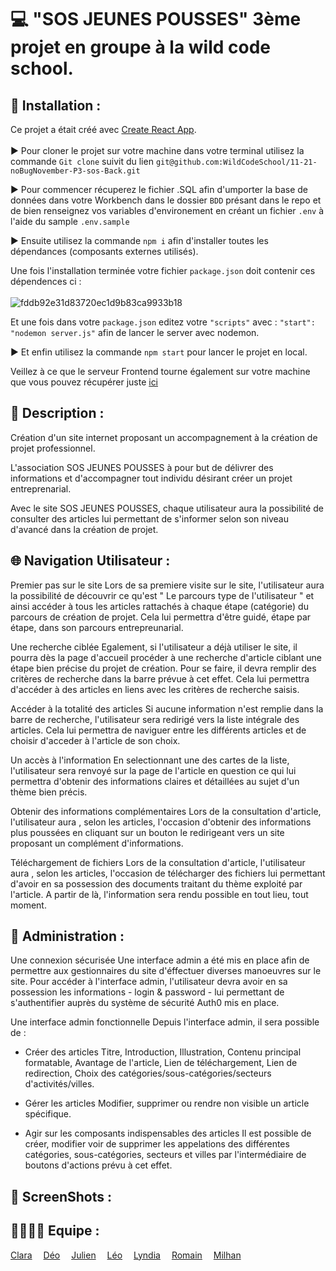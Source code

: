 # 💻 "SOS JEUNES POUSSES" 3ème projet en groupe à la wild code school.

## 📂 Installation :
Ce projet a était créé avec [Create React App](https://github.com/facebook/create-react-app).<br>
<br>
▶ Pour cloner le projet sur votre machine dans votre terminal utilisez la commande ```Git clone``` suivit du lien ```git@github.com:WildCodeSchool/11-21-noBugNovember-P3-sos-Back.git```

▶ Pour commencer récuperez le fichier .SQL afin d'umporter la base de données dans votre Workbench dans le dossier ```BDD``` présant dans le repo et de bien renseignez vos variables d'environement en créant un fichier ```.env``` à l'aide du sample ```.env.sample```<br>

▶ Ensuite utilisez la commande ```npm i``` afin d'installer toutes les dépendances (composants externes utilisés).<br>

Une fois l'installation terminée votre fichier ```package.json``` doit contenir ces dépendences ci : <br>
<br>
![fddb92e31d83720ec1d9b83ca9933b18](https://user-images.githubusercontent.com/89353029/161009840-2bdcb516-5366-4a42-bfc0-cb24ecd18088.png)

Et une fois dans votre ```package.json``` editez votre ```"scripts"``` avec : ```"start": "nodemon server.js"``` afin de lancer le server avec nodemon.

▶ Et enfin utilisez la commande ```npm start``` pour lancer le projet en local.

Veillez à ce que le serveur Frontend tourne également sur votre machine que vous pouvez récupérer juste [ici](https://github.com/WildCodeSchool/11-21-noBugNovember-P3-sos-front)

## 📝 Description :
Création d'un site internet proposant un accompagnement à la création de projet professionnel.

L'association SOS JEUNES POUSSES à pour but de délivrer des informations et d'accompagner tout individu désirant créer un projet entreprenarial.

Avec le site SOS JEUNES POUSSES, chaque utilisateur aura la possibilité de consulter des articles lui permettant de s'informer selon son niveau d'avancé dans la création de projet.

## 🌐 Navigation Utilisateur :
Premier pas sur le site
Lors de sa premiere visite sur le site, l'utilisateur aura la possibilité de découvrir ce qu'est " Le parcours type de l'utilisateur " et ainsi accéder à tous les articles rattachés à chaque étape (catégorie) du parcours de création de projet. Cela lui permettra d'être guidé, étape par étape, dans son parcours entrepreunarial.

Une recherche ciblée
Egalement, si l'utilisateur a déjà utiliser le site, il pourra dès la page d'accueil procéder à une recherche d'article ciblant une étape bien précise du projet de création. Pour se faire, il devra remplir des critères de recherche dans la barre prévue à cet effet. Cela lui permettra d'accéder à des articles en liens avec les critères de recherche saisis.

Accéder à la totalité des articles
Si aucune information n'est remplie dans la barre de recherche, l'utilisateur sera redirigé vers la liste intégrale des articles. Cela lui permettra de naviguer entre les différents articles et de choisir d'acceder à l'article de son choix.

Un accès à l'information
En selectionnant une des cartes de la liste, l'utilisateur sera renvoyé sur la page de l'article en question ce qui lui permettra d'obtenir des informations claires et détaillées au sujet d'un thème bien précis.

Obtenir des informations complémentaires
Lors de la consultation d'article, l'utilisateur aura , selon les articles, l'occasion d'obtenir des informations plus poussées en cliquant sur un bouton le redirigeant vers un site proposant un complément d'informations.

Téléchargement de fichiers
Lors de la consultation d'article, l'utilisateur aura , selon les articles, l'occasion de télécharger des fichiers lui permettant d'avoir en sa possession des documents traitant du thème exploité par l'article. A partir de là, l'information sera rendu possible en tout lieu, tout moment.

## 🔰 Administration :
Une connexion sécurisée
Une interface admin a été mis en place afin de permettre aux gestionnaires du site d'éffectuer diverses manoeuvres sur le site. Pour accéder à l'interface admin, l'utilisateur devra avoir en sa possession les informations - login & password - lui permettant de s'authentifier auprès du système de sécurité Auth0 mis en place.

Une interface admin fonctionnelle
Depuis l'interface admin, il sera possible de :

- Créer des articles
Titre, Introduction, Illustration, Contenu principal formatable, Avantage de l'article, Lien de téléchargement, Lien de redirection, Choix des catégories/sous-catégories/secteurs d'activités/villes.

- Gérer les articles
Modifier, supprimer ou rendre non visible un article spécifique.

- Agir sur les composants indispensables des articles
Il est possible de créer, modifier voir de supprimer les appelations des différentes catégories, sous-catégories, secteurs et villes par l'intermédiaire de boutons d'actions prévu à cet effet.

## 📸 ScreenShots :
## 👨‍👨‍👦‍👦 Equipe :
[Clara](https://github.com/Liax)&emsp; 
[Déo](https://github.com/Summercoder4)&emsp; 
[Julien](https://github.com/jartacho)&emsp; 
[Léo](https://github.com/leoPinchon)&emsp; 
[Lyndia](https://github.com/DataLyla)&emsp; 
[Romain](https://github.com/MSX-R)&emsp; 
[Milhan](https://github.com/Pimpuss)&emsp; 
